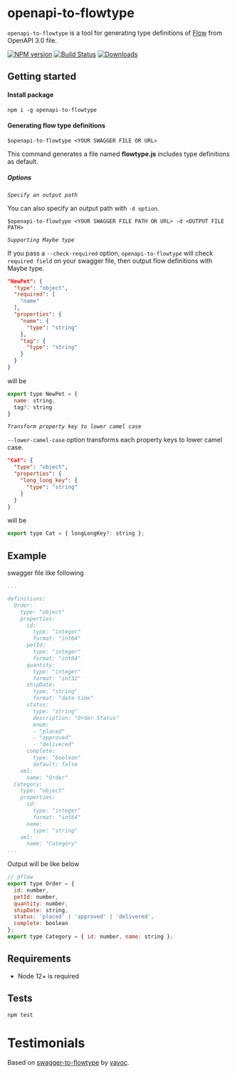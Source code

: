 # openapi-to-flowtype

`openapi-to-flowtype` is a tool for generating type definitions of [Flow](https://flow.org/) from OpenAPI 3.0 file.

[![NPM version][npm-image]][npm-url]
[![Build Status][travis-image]][travis-url]
[![Downloads][downloads-image]][downloads-url]

## Getting started

#### Install package

`npm i -g openapi-to-flowtype`

#### Generating flow type definitions

`$openapi-to-flowtype <YOUR SWAGGER FILE OR URL>`

This command generates a file named **flowtype.js** includes type definitions as default.  

##### Options

*`Specify an output path`*

You can also specify an output path with `-d option`.

`$openapi-to-flowtype <YOUR SWAGGER FILE PATH OR URL> -d <OUTPUT FILE PATH>`

*`Supporting Maybe type`*

If you pass a `--check-required` option, `openapi-to-flowtype` will check `required field` on your swagger file, then output flow definitions with Maybe type.

```json
"NewPet": {
  "type": "object",
  "required": [
    "name"
  ],
  "properties": {
    "name": {
      "type": "string"
    },
    "tag": {
      "type": "string"
    }
  }
}
```

will be

```js
export type NewPet = {
  name: string,
  tag?: string
}
```

*`Transform property key to lower camel case`*

`--lower-camel-case` option transforms each property keys to lower camel case.

```json
"Cat": {
  "type": "object",
  "properties": {
    "long_long_key": {
      "type": "string"
    }
  }
}
```

will be

```js
export type Cat = { longLongKey?: string };
```

## Example

swagger file like following

```yaml
...

definitions:
  Order:
    type: "object"
    properties:
      id:
        type: "integer"
        format: "int64"
      petId:
        type: "integer"
        format: "int64"
      quantity:
        type: "integer"
        format: "int32"
      shipDate:
        type: "string"
        format: "date-time"
      status:
        type: "string"
        description: "Order Status"
        enum:
        - "placed"
        - "approved"
        - "delivered"
      complete:
        type: "boolean"
        default: false
    xml:
      name: "Order"
  Category:
    type: "object"
    properties:
      id:
        type: "integer"
        format: "int64"
      name:
        type: "string"
    xml:
      name: "Category"
...

```

Output will be like below

```js
// @flow
export type Order = {
  id: number,
  petId: number,
  quantity: number,
  shipDate: string,
  status: 'placed' | 'approved' | 'delivered',
  complete: boolean
};
export type Category = { id: number, name: string };

```

## Requirements
* Node 12+ is required

## Tests

`npm test`

# Testimonials
Based on [swagger-to-flowtype](https://github.com/yayoc/swagger-to-flowtype) by [yayoc](http://yayoc.com).

[npm-image]: https://img.shields.io/npm/v/openapi-to-flowtype.svg?style=flat-square
[npm-url]: https://npmjs.org/package/openapi-to-flowtype
[travis-image]: https://travis-ci.com/vlsergey/openapi-to-flowtype.svg?branch=master
[travis-url]: https://travis-ci.com/vlsergey/openapi-to-flowtype
[downloads-image]: http://img.shields.io/npm/dm/openapi-to-flowtype.svg?style=flat-square
[downloads-url]: https://npmjs.org/package/openapi-to-flowtype
